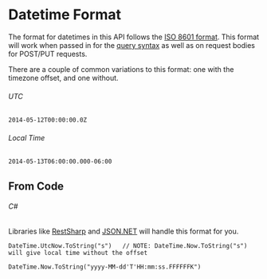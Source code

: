 Datetime Format
===============

The format for datetimes in this API follows the [ISO 8601 format](http://en.wikipedia.org/wiki/ISO_8601). This format will work when passed in for the [query syntax](query_syntax.md) as well as on request bodies for POST/PUT requests.

There are a couple of common variations to this format: one with the timezone offset, and one without.

###### UTC

```shell
2014-05-12T00:00:00.0Z
```

###### Local Time

```shell
2014-05-13T06:00:00.000-06:00
```

From Code
---------

###### C#

Libraries like [RestSharp](http://restsharp.org/) and [JSON.NET](http://james.newtonking.com/json) will handle this format for you.

```shell
DateTime.UtcNow.ToString("s")   // NOTE: DateTime.Now.ToString("s") will give local time without the offset
```

```shell
DateTime.Now.ToString("yyyy-MM-dd'T'HH:mm:ss.FFFFFFK")
```